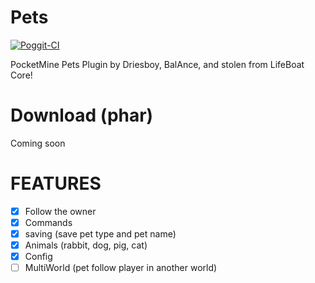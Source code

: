 # Pets

[![Poggit-CI](https://poggit.pmmp.io/ci.badge/NL-4-DEVS/Pets/Pets)](https://poggit.pmmp.io/ci/NL-4-DEVS/Pets/Pets)

PocketMine Pets Plugin by Driesboy, BalAnce, and stolen from LifeBoat Core!

# Download (phar)
Coming soon

# FEATURES
- [x] Follow the owner
- [x] Commands
- [x] saving (save pet type and pet name)
- [x] Animals (rabbit, dog, pig, cat)
- [x] Config
- [ ] MultiWorld (pet follow player in another world)
